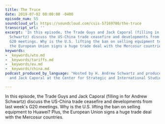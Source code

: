 ```yaml
---
title: The Truce
date: 2019-07-02 00:00:00 -0400
episode_num: 55
soundcloud_url: https://soundcloud.com/csis-57169780/the-truce
transcript_url: ''
excerpt: 'In this episode, the Trade Guys and Jack Caporal (filling in for Andrew
  Schwartz) discuss the US-China trade ceasefire and developments from last week''s
  G20 meetings. Why is the U.S. lifting the ban on selling equipment to Huawei? Plus,
  the European Union signs a huge trade deal with the Mercosur countries. '
keywords:
- _keywords/wto.md
- _keywords/tariffs.md
- _keywords/eu.md
- _keywords/china.md
podcast_produced_by_language: "Hosted by H. Andrew Schwartz and produced by Yumi Araki
  and Jack Caporal at the Center for Strategic and International Studies in Washington.\n\n"

---
```

In this episode, the Trade Guys and Jack Caporal (filling in for Andrew Schwartz) discuss the US-China trade ceasefire and developments from last week's G20 meetings. Why is the U.S. lifting the ban on selling equipment to Huawei? Plus, the European Union signs a huge trade deal with the Mercosur countries. 